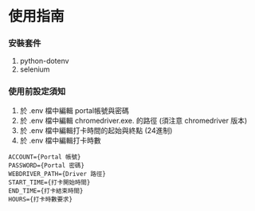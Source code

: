 # **使用指南**

### 安裝套件

1. python-dotenv
2. selenium

### 使用前設定須知

1. 於 .env 檔中編輯 portal帳號與密碼
2. 於 .env 檔中編輯 chromedriver.exe. 的路徑 (須注意 chromedriver 版本)
3. 於 .env 檔中編輯打卡時間的起始與終點 (24進制)
4. 於 .env 檔中編輯打卡時數

```
ACCOUNT={Portal 帳號}
PASSWORD={Portal 密碼}
WEBDRIVER_PATH={Driver 路徑}
START_TIME={打卡開始時間}
END_TIME={打卡結束時間}
HOURS={打卡時數要求}
```
